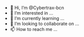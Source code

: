 - 👋 Hi, I’m @Cybertrax-bcn
- 👀 I’m interested in ...
- 🌱 I’m currently learning ...
- 💞️ I’m looking to collaborate on ...
- 📫 How to reach me ...

<!---
Cybertrax-bcn/Cybertrax-bcn is a ✨ special ✨ repository because its `README.md` (this file) appears on your GitHub profile.
You can click the Preview link to take a look at your changes.
--->
